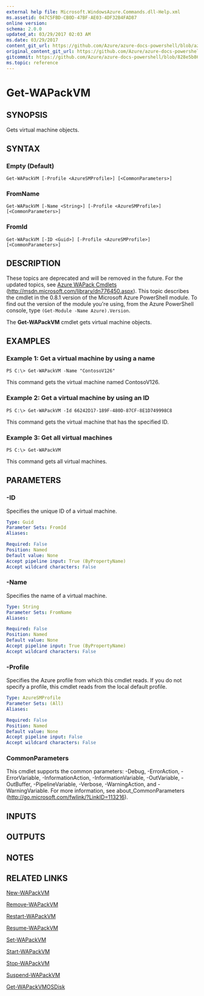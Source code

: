```yaml
---
external help file: Microsoft.WindowsAzure.Commands.dll-Help.xml
ms.assetid: 047C5FBD-CB0D-47BF-AE03-4DF32B4FAD87
online version:
schema: 2.0.0
updated_at: 03/29/2017 02:03 AM
ms.date: 03/29/2017
content_git_url: https://github.com/Azure/azure-docs-powershell/blob/azurestack/azureps-cmdlets-docs/ServiceManagement/Azure/v3.7.0/Get-WAPackVM.md
original_content_git_url: https://github.com/Azure/azure-docs-powershell/blob/azurestack/azureps-cmdlets-docs/ServiceManagement/Azure/v3.7.0/Get-WAPackVM.md
gitcommit: https://github.com/Azure/azure-docs-powershell/blob/828e5b8648af6bdf3119ffe0cd409647f00de183
ms.topic: reference
---
```


# Get-WAPackVM

## SYNOPSIS
Gets virtual machine objects.

## SYNTAX

### Empty (Default)
```
Get-WAPackVM [-Profile <AzureSMProfile>] [<CommonParameters>]
```

### FromName
```
Get-WAPackVM [-Name <String>] [-Profile <AzureSMProfile>] [<CommonParameters>]
```

### FromId
```
Get-WAPackVM [-ID <Guid>] [-Profile <AzureSMProfile>] [<CommonParameters>]
```

## DESCRIPTION
These topics are deprecated and will be removed in the future.
For the updated topics, see [Azure WAPack Cmdlets](http://msdn.microsoft.com/library/dn776450.aspx) (http://msdn.microsoft.com/library/dn776450.aspx).
This topic describes the cmdlet in the 0.8.1 version of the Microsoft Azure PowerShell module.
To find out the version of the module you're using, from the Azure PowerShell console, type `(Get-Module -Name Azure).Version`.

The **Get-WAPackVM** cmdlet gets virtual machine objects.

## EXAMPLES

### Example 1: Get a virtual machine by using a name
```
PS C:\> Get-WAPackVM -Name "ContosoV126"
```

This command gets the virtual machine named ContosoV126.

### Example 2: Get a virtual machine by using an ID
```
PS C:\> Get-WAPackVM -Id 66242D17-189F-480D-87CF-8E1D749998C8
```

This command gets the virtual machine that has the specified ID.

### Example 3: Get all virtual machines
```
PS C:\> Get-WAPackVM
```

This command gets all virtual machines.

## PARAMETERS

### -ID
Specifies the unique ID of a virtual machine.

```yaml
Type: Guid
Parameter Sets: FromId
Aliases: 

Required: False
Position: Named
Default value: None
Accept pipeline input: True (ByPropertyName)
Accept wildcard characters: False
```

### -Name
Specifies the name of a virtual machine.

```yaml
Type: String
Parameter Sets: FromName
Aliases: 

Required: False
Position: Named
Default value: None
Accept pipeline input: True (ByPropertyName)
Accept wildcard characters: False
```

### -Profile
Specifies the Azure profile from which this cmdlet reads.
If you do not specify a profile, this cmdlet reads from the local default profile.

```yaml
Type: AzureSMProfile
Parameter Sets: (All)
Aliases: 

Required: False
Position: Named
Default value: None
Accept pipeline input: False
Accept wildcard characters: False
```

### CommonParameters
This cmdlet supports the common parameters: -Debug, -ErrorAction, -ErrorVariable, -InformationAction, -InformationVariable, -OutVariable, -OutBuffer, -PipelineVariable, -Verbose, -WarningAction, and -WarningVariable. For more information, see about_CommonParameters (http://go.microsoft.com/fwlink/?LinkID=113216).

## INPUTS

## OUTPUTS

## NOTES

## RELATED LINKS

[New-WAPackVM](./New-WAPackVM.md)

[Remove-WAPackVM](./Remove-WAPackVM.md)

[Restart-WAPackVM](./Restart-WAPackVM.md)

[Resume-WAPackVM](./Resume-WAPackVM.md)

[Set-WAPackVM](./Set-WAPackVM.md)

[Start-WAPackVM](./Start-WAPackVM.md)

[Stop-WAPackVM](./Stop-WAPackVM.md)

[Suspend-WAPackVM](./Suspend-WAPackVM.md)

[Get-WAPackVMOSDisk](./Get-WAPackVMOSDisk.md)


